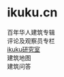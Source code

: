 ikuku.cn
========


百年华人建筑专辑  
评论及观察员专栏  
[ikuku研究室](https://github.com/caadxyz/ikuku.cn/wiki/studio)   
建筑地图  
建筑问答  
